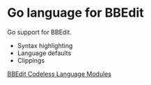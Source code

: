 Go language for BBEdit
=======================

Go support for BBEdit.

* Syntax highlighting
* Language defaults
* Clippings

[BBEdit Codeless Language Modules](http://www.barebones.com/support/develop/clm.html)
